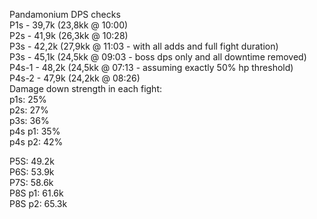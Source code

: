 
Pandamonium DPS checks  
P1s   - 39,7k (23,8kk @ 10:00)  
P2s   - 41,9k (26,3kk @ 10:28)  
P3s   - 42,2k (27,9kk @ 11:03 - with all adds and full fight duration)  
P3s   - 45,1k (24,5kk @ 09:03 - boss dps only and all downtime removed)  
P4s-1 - 48,2k (24,5kk @ 07:13 - assuming exactly 50% hp threshold)  
P4s-2 - 47,9k (24,2kk @ 08:26)  
Damage down strength in each fight:  
p1s: 25%  
p2s: 27%  
p3s: 36%  
p4s p1: 35%  
p4s p2: 42%  


P5S: 49.2k  
P6S: 53.9k  
P7S: 58.6k  
P8S p1: 61.6k  
P8S p2: 65.3k  
